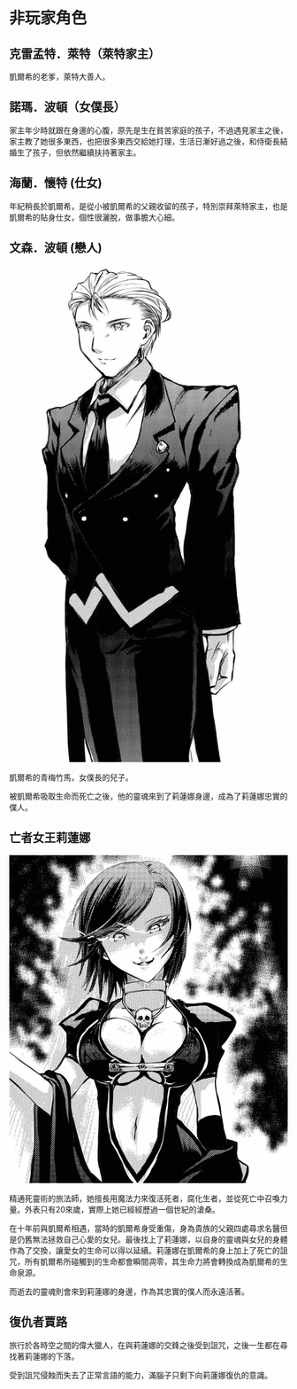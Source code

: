 # 非玩家角色

## 克雷孟特．萊特（萊特家主）

凱爾希的老爹，萊特大善人。

## 諾瑪．波頓（女僕長）

家主年少時就跟在身邊的心腹，原先是生在貧苦家庭的孩子，不過遇見家主之後，家主教了她很多東西，也把很多東西交給她打理，生活日漸好過之後，和侍衛長結婚生了孩子，但依然繼續扶持著家主。

## 海蘭．懷特 (仕女)

年紀稍長於凱爾希，是從小被凱爾希的父親收留的孩子，特別崇拜萊特家主，也是凱爾希的貼身仕女，個性很灑脫，做事膽大心細。

## 文森．波頓 (戀人)

![wenson](./images/npc-vincent.jpg)

凱爾希的青梅竹馬，女僕長的兒子。

被凱爾希吸取生命而死亡之後，他的靈魂來到了莉蓮娜身邊，成為了莉蓮娜忠實的僕人。

## 亡者女王莉蓮娜

![liliana](./images/npc-liliana.jpg)

精通死靈術的旅法師，她擅長用魔法力來復活死者，腐化生者，並從死亡中召喚力量。外表只有20來歲，實際上她已經經歷過一個世紀的滄桑。

在十年前與凱爾希相遇，當時的凱爾希身受重傷，身為貴族的父親四處尋求名醫但是仍舊無法拯救自己心愛的女兒。最後找上了莉蓮娜，以自身的靈魂與女兒的身體作為了交換，讓愛女的生命可以得以延續。莉蓮娜在凱爾希的身上加上了死亡的詛咒，所有凱爾希所碰觸到的生命都會瞬間凋零，其生命力將會轉換成為凱爾希的生命泉源。

而逝去的靈魂則會來到莉蓮娜的身邊，作為其忠實的僕人而永遠活著。

## 復仇者賈路

旅行於各時空之間的偉大獵人，在與莉蓮娜的交鋒之後受到詛咒，之後一生都在尋找著莉蓮娜的下落。

受到詛咒侵蝕而失去了正常言語的能力，滿腦子只剩下向莉蓮娜復仇的意識。
